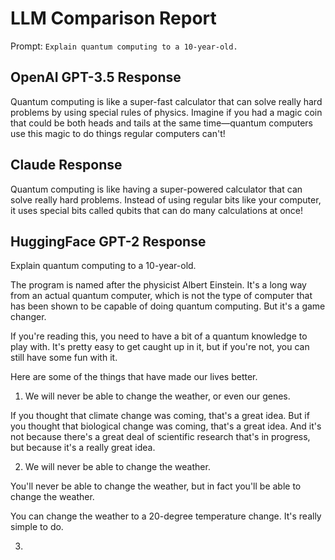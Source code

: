 # LLM Comparison Report

Prompt: `Explain quantum computing to a 10-year-old.`

## OpenAI GPT-3.5 Response

Quantum computing is like a super-fast calculator that can solve really hard problems by using special rules of physics. Imagine if you had a magic coin that could be both heads and tails at the same time—quantum computers use this magic to do things regular computers can't!

## Claude Response

Quantum computing is like having a super-powered calculator that can solve really hard problems. Instead of using regular bits like your computer, it uses special bits called qubits that can do many calculations at once!

## HuggingFace GPT-2 Response

Explain quantum computing to a 10-year-old.

The program is named after the physicist Albert Einstein. It's a long way from an actual quantum computer, which is not the type of computer that has been shown to be capable of doing quantum computing. But it's a game changer.

If you're reading this, you need to have a bit of a quantum knowledge to play with. It's pretty easy to get caught up in it, but if you're not, you can still have some fun with it.

Here are some of the things that have made our lives better.

1. We will never be able to change the weather, or even our genes.

If you thought that climate change was coming, that's a great idea. But if you thought that biological change was coming, that's a great idea. And it's not because there's a great deal of scientific research that's in progress, but because it's a really great idea.

2. We will never be able to change the weather.

You'll never be able to change the weather, but in fact you'll be able to change the weather.

You can change the weather to a 20-degree temperature change. It's really simple to do.

3.

